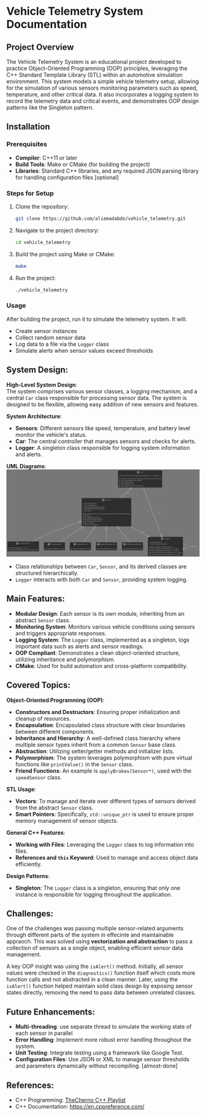 
# **Vehicle Telemetry System Documentation**

## Project Overview
The Vehicle Telemetry System is an educational project developed to practice Object-Oriented Programming (OOP) principles, leveraging the C++ Standard Template Library (STL) within an automotive simulation environment. This system models a simple vehicle telemetry setup, allowing for the simulation of various sensors monitoring parameters such as speed, temperature, and other critical data. It also incorporates a logging system to record the telemetry data and critical events, and demonstrates OOP design patterns like the Singleton pattern.


## Installation

### **Prerequisites**
- **Compiler**: C++11 or later
- **Build Tools**: Make or CMake (for building the project)
- **Libraries**: Standard C++ libraries, and any required JSON parsing library for handling configuration files [optional]

### **Steps for Setup**
1. Clone the repository:
   ```bash
   git clone https://github.com/aliemadabdo/vehicle_telemetry.git
   ```
2. Navigate to the project directory:
   ```bash
   cd vehicle_telemetry
   ```
3. Build the project using Make or CMake:
   ```bash
   make
   ```
4. Run the project:
   ```bash
   ./vehicle_telemetry
   ```


### **Usage**
After building the project, run it to simulate the telemetry system. It will:
- Create sensor instances
- Collect random sensor data
- Log data to a file via the `Logger` class
- Simulate alerts when sensor values exceed thresholds


## System Design:

**High-Level System Design**:  
The system comprises various sensor classes, a logging mechanism, and a central `Car` class responsible for processing sensor data. The system is designed to be flexible, allowing easy addition of new sensors and features.

**System Architecture**:  
- **Sensors**: Different sensors like speed, temperature, and battery level monitor the vehicle's status.
- **Car**: The central controller that manages sensors and checks for alerts.
- **Logger**: A singleton class responsible for logging system information and alerts.

**UML Diagrams**:  
![system Architecture](./UML/vehicleUML_Full.png)
- Class relationships between `Car`, `Sensor`, and its derived classes are structured hierarchically.
- `Logger` interacts with both `Car` and `Sensor`, providing system logging.

## Main Features:

- **Modular Design**: Each sensor is its own module, inheriting from an abstract `Sensor` class.
- **Monitoring System**: Monitors various vehicle conditions using sensors and triggers appropriate responses.
- **Logging System**: The `Logger` class, implemented as a singleton, logs important data such as alerts and sensor readings.
- **OOP Compliant**: Demonstrates a clean object-oriented structure, utilizing inheritance and polymorphism.
- **CMake**: Used for build automation and cross-platform compatibility.
  
## Covered Topics:

**Object-Oriented Programming (OOP)**:  
- **Constructors and Destructors**: Ensuring proper initialization and cleanup of resources.  
- **Encapsulation**: Encapsulated class structure with clear boundaries between different components.  
- **Inheritance and Hierarchy**: A well-defined class hierarchy where multiple sensor types inherit from a common `Sensor` base class.  
- **Abstraction**: Utilizing setter/getter methods and initializer lists.  
- **Polymorphism**: The system leverages polymorphism with pure virtual functions like `printValue()` in the `Sensor` class.  
- **Friend Functions**: An example is `applyBrakes(Sensor*)`, used with the `speedSensor` class.

**STL Usage**:  
- **Vectors**: To manage and iterate over different types of sensors derived from the abstract `Sensor` class.  
- **Smart Pointers**: Specifically, `std::unique_ptr` is used to ensure proper memory management of sensor objects.

**General C++ Features**:  
- **Working with Files**: Leveraging the `Logger` class to log information into files.  
- **References and `this` Keyword**: Used to manage and access object data efficiently.

**Design Patterns**:  
- **Singleton**: The `Logger` class is a singleton, ensuring that only one instance is responsible for logging throughout the application.

## Challenges:
  
One of the challenges was passing multiple sensor-related arguments through different parts of the system in effecinte and maintainable appraoch. This was solved using **vectorization and abstraction** to pass a collection of sensors as a single object, enabling efficient sensor data management.

A key OOP insight was using the `isAlert()` method. Initially, all sensor values were checked in the `diagnostics()` function itself which costs more function calls and not abstracted in a clean manner. Later, using the `isAlert()` function helped maintain solid class design by exposing sensor states directly, removing the need to pass data between unrelated classes.

## Future Enhancements:
- **Multi-threading**: use separate thread to simulate the working state of each sensor in parallel
- **Error Handling**: Implement more robust error handling throughout the system.
- **Unit Testing**: Integrate testing using a framework like Google Test.
- **Configuration Files**: Use JSON or XML to manage sensor thresholds and parameters dynamically without recompiling. [almost-done]

## References:
- C++ Programming: [TheCherno C++ Playlist](https://www.youtube.com/watch?v=18c3MTX0PK0&list=PLlrATfBNZ98dudnM48yfGUldqGD0S4FFb&ab_channel=TheCherno)
- C++ Documentation: https://en.cppreference.com/  
